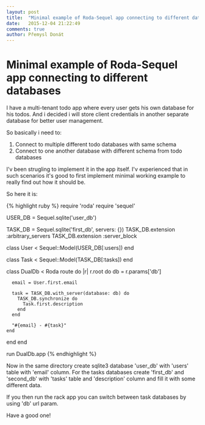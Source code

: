 ```yaml
---
layout: post
title:  "Minimal example of Roda-Sequel app connecting to different databases"
date:   2015-12-04 21:22:49
comments: true
author: Přemysl Donát
---
```

# Minimal example of Roda-Sequel app connecting to different databases

I have a multi-tenant todo app where every user gets his own database for his todos. And i decided i will store client credentials in another separate database for better user management.

So basically i need to:

1. Connect to multiple different todo databases with same schema
2. Connect to one another database with different schema from todo databases

I'v been strugling to implement it in the app itself. I'v experienced that in such scenarios it's good to first implement minimal working example to really find out how it should be.

So here it is:

{% highlight ruby %}
require 'roda'
require 'sequel'

USER_DB = Sequel.sqlite('user_db')

TASK_DB = Sequel.sqlite('first_db', servers: {})
TASK_DB.extension :arbitrary_servers
TASK_DB.extension :server_block

class User < Sequel::Model(USER_DB[:users])
end

class Task < Sequel::Model(TASK_DB[:tasks])
end

class DualDb < Roda
  route do |r|
    r.root do
      db = r.params['db']

      email = User.first.email

      task = TASK_DB.with_server(database: db) do
        TASK_DB.synchronize do
          Task.first.description
        end
      end

      "#{email} - #{task}"
    end
  end
end

run DualDb.app
{% endhighlight %}

Now in the same directory create sqlite3 database 'user_db' with 'users' table with 'email' column. For the tasks databases create 'first_db' and 'second_db' with 'tasks' table and 'description' column and fill it with some different data.

If you then run the rack app you can switch between task databases by using 'db' url param.

Have a good one!
